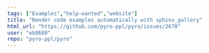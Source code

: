 ```yaml
---
tags: ["Examples","help-wanted","website"]
title: "Render code examples automatically with sphinx_gallery"
html_url: "https://github.com/pyro-ppl/pyro/issues/2670"
user: "eb8680"
repo: "pyro-ppl/pyro"
---
```


